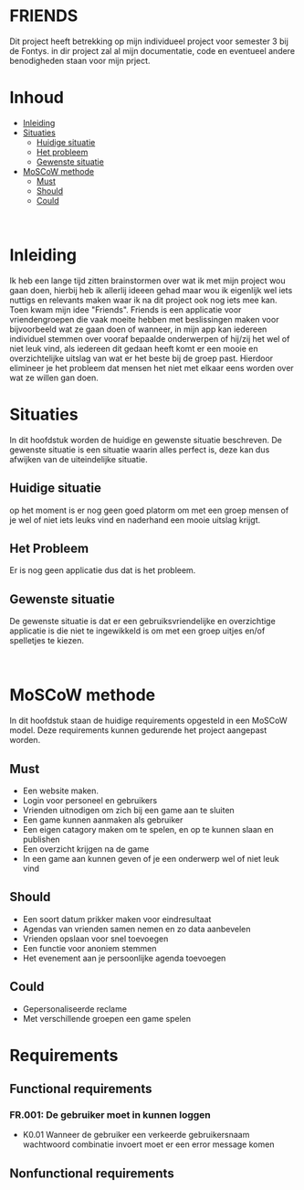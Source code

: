 # FRIENDS

Dit project heeft betrekking op mijn individueel project voor semester 3 bij de Fontys. in dir project zal al mijn documentatie, code en eventueel andere benodigheden staan voor mijn prject.

# Inhoud

- [Inleiding](#Inleiding)
- [Situaties](#situaties)
    - [Huidige situatie](#huidige-situatie)
    - [Het probleem](#het-probleem)
    - [Gewenste situatie](#gewenste-situatie)
- [MoSCoW methode](#MoSCoW-methode)
    - [Must](#must)
    - [Should](#should)
    - [Could](#could)

<br>

# Inleiding

Ik heb een lange tijd zitten brainstormen over wat ik met mijn project wou gaan doen, hierbij heb ik allerlij ideeen gehad maar wou ik eigenlijk wel iets nuttigs en relevants maken waar ik na dit project ook nog iets mee kan. Toen kwam mijn idee "Friends". Friends is een applicatie voor vriendengroepen die vaak moeite hebben met beslissingen maken voor bijvoorbeeld wat ze gaan doen of wanneer, in mijn app kan iedereen individuel stemmen over vooraf bepaalde onderwerpen of hij/zij het wel of niet leuk vind, als iedereen dit gedaan heeft komt er een mooie en overzichtelijke uitslag van wat er het beste bij de groep past. Hierdoor elimineer je het probleem dat mensen het niet met elkaar eens worden over wat ze willen gan doen.

# Situaties

In dit hoofdstuk worden de huidige en gewenste situatie beschreven. De gewenste situatie is een situatie waarin alles perfect is, deze kan dus afwijken van de uiteindelijke situatie.

## Huidige situatie

op het moment is er nog geen goed platorm om met een groep mensen of je wel of niet iets leuks vind en naderhand een mooie uitslag krijgt.

## Het Probleem

Er is nog geen applicatie dus dat is het probleem.

## Gewenste situatie

De gewenste situatie is dat er een gebruiksvriendelijke en overzichtige applicatie is die niet te ingewikkeld is om met een groep uitjes en/of spelletjes te kiezen.

<br>

# MoSCoW methode
In dit hoofdstuk staan de huidige requirements opgesteld in een MoSCoW model. Deze requirements kunnen gedurende het project aangepast worden.

## Must

- Een website maken.
- Login voor personeel en gebruikers
- Vrienden uitnodigen om zich bij een game aan te sluiten
- Een game kunnen aanmaken als gebruiker
- Een eigen catagory maken om te spelen,  en op te kunnen slaan en publishen
- Een overzicht krijgen na de game
- In een game aan kunnen geven of je een onderwerp wel of niet leuk vind

## Should

- Een soort datum prikker maken voor eindresultaat
- Agendas van vrienden samen nemen en zo data aanbevelen
- Vrienden opslaan voor snel toevoegen
- Een functie voor anoniem stemmen
- Het evenement aan je persoonlijke agenda toevoegen

## Could

- Gepersonaliseerde reclame
- Met verschillende groepen een game spelen

# Requirements

## Functional requirements

### FR.001: De gebruiker moet in kunnen loggen
- K0.01 Wanneer de gebruiker een verkeerde gebruikersnaam wachtwoord combinatie invoert moet er een error message komen

## Nonfunctional requirements
